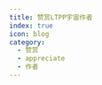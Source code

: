 ```yaml
---
title: 赞赏LTPP宇宙作者
index: true
icon: blog
category:
  - 赞赏
  - appreciate
  - 作者
---
```


<Share colorful />

<Appreciate />
